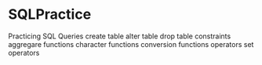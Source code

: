 # SQLPractice
Practicing SQL Queries
create table
alter table
drop table
constraints
aggregare functions
character functions
conversion functions
operators
set operators


